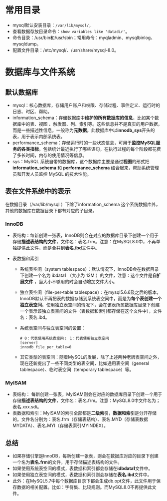 # 常用目录

* mysql默认安装目录：`/var/lib/mysql/`，
* 查看数据存放目录命令：`show variables like 'datadir'`。
* 命令目录：/usr/bin和/usr/sbin；常用命令：myqladmin、mysqlbinlog、mysqldump。
* 配置文件目录：/etc/mysql/、/usr/share/mysql-8.0。

# 数据库与文件系统

## 默认数据库

* mysql：核心数据库，存储用户账户和权限、存储过程、事件定义、运行时的日志、时区、帮助。
* information_schema：存储数据库中**维护的所有数据库的信息**，比如某个数据库中的表、视图 、触发器、列、索引等。这些信息并不是真实的用户数据，而是一些描述性信息，一般称为**元数据**。此数据库中以**innodb_sys**开头的表，用于表示内部系统表。
* performance_schema：存储运行时的一些状态信息，可用于**监控MySQL服务的各类指标**。包括统计最近执行了哪些语句，在执行过程的每个阶段都花费了多长时间，内存的使用情况等信息。
* sys：MySQL 系统自带的数据库，这个数据库主要是通过**视图**的形式把 **information_schema** 和 **performance_schema** 结合起来，帮助系统管理员和开发人员监控 MySQL 的技术性能。

## 表在文件系统中的表示

在数据目录（/var/lib/mysql ）下除了information_schema 这个系统数据库外，其他的数据库在数据目录下都有对应的子目录。

### InnoDB

* 表结构：每新创建一张表，InnoDB则会在对应的数据库目录下创建一个用于存储**描述表结构的文件**，文件名：表名.frm。注意：在MySQL8.0中，不再单独提供此文件，而是合并到**表名.ibd**文件中。

* 表数据和索引

  * 系统表空间（system tablespace）：默认情况下，InnoDB会在数据目录下创建一个名为 ibdata1 （大小为 12M ）的文件，注意：这个文件是**自扩展文件** ，当大小不够用的时会自动增加文件大小。

  * 独立表空间（file-per-table tablespace）：在mysql5.6.6及之后的版本，InnoDB默认不再把表的数据存储到系统表空间中，而是为**每个表创建一个独立表空间**。使用独立表空间的情况下，会在该表所属数据库目录下创建一个表示该独立表空间的文件（表数据和索引都存储在这个文件中），文件名：表名.ibd。

  * 系统表空间与独立表空间的设置：

    ```mysql
    # 0：代表使用系统表空间； 1：代表使用独立表空间
    [server]
    innodb_file_per_table=0
    ```

  * 其它类型的表空间：随着MySQL的发展，除了上述两种老牌表空间之外，现在还新提出了一些不同类型的表空间，比如通用表空间（general tablespace）、临时表空间（temporary tablespace）等。

### MyISAM

* 表结构： 每新创建一张表，MyISAM则会在对应的数据库目录下创建一个用于存储**描述表结构的文件**，文件名：表名.frm。注意：MySQL8.0中文件名为；表名.xxx.sdi。
* 表数据和索引：MyISAM的索引全部都是**二级索引**，**数据和索引**是分开存储的。文件名分别为：表名.frm（存储表结构）、表名.MYD（存储表数据MYDATA）、表名.MYI（存储表索引MYINDEX）。

## 总结

* 如果存储引擎是InnoDB，每新创建一张表，则会在数据库对应的目录下创建一个名为**表名.frm**的文件，用于存储描述表结构的文件。
* 如果使用系统表空间的模式，表数据和索引都会存储在**idbdata1**文件中。
* 如果使用独立表空间的模式，表数据和索引则会存储在**表名.ibd**文件中。
* 此外：在MySQL5.7中每个数据库目录下都会生成db.opt文件，此文件用于保存数据的相关配置。比如：字符集、比较规则。而MySQL8.0不再提供此文件。
